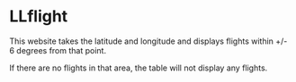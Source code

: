 # LLflight

This website takes the latitude and longitude and displays flights within +/- 6 degrees from that point.

If there are no flights in that area, the table will not display any flights.
